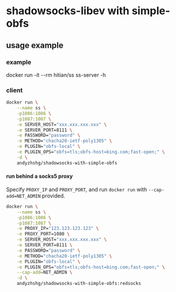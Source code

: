 # shadowsocks-libev with simple-obfs

## usage example

### example

docker run -it --rm hitian/ss ss-server -h

### client

```bash
docker run \
    --name ss \
    -p1086:1086 \
    -p1087:1087 \
    -e SERVER_HOST="xxx.xxx.xxx.xxx" \
    -e SERVER_PORT=8111 \
    -e PASSWORD="password" \
    -e METHOD="chacha20-ietf-poly1305" \
    -e PLUGIN="obfs-local" \
    -e PLUGIN_OPS="obfs=tls;obfs-host=bing.com;fast-open;" \
    -d \
    andyzhshg/shadowsocks-with-simple-obfs
```

#### run behind a socks5 proxy

Specify `PROXY_IP` and `PROXY_PORT`, and run `docker run` with `--cap-add=NET_ADMIN` provided.

```bash
docker run \
    --name ss \
    -p1086:1086 \
    -p1087:1087 \
    -e PROXY_IP="123.123.123.123" \
    -e PROXY_PORT=1080 \
    -e SERVER_HOST="xxx.xxx.xxx.xxx" \
    -e SERVER_PORT=8111 \
    -e PASSWORD="password" \
    -e METHOD="chacha20-ietf-poly1305" \
    -e PLUGIN="obfs-local" \
    -e PLUGIN_OPS="obfs=tls;obfs-host=bing.com;fast-open;" \
    --cap-add=NET_ADMIN \
    -d \
    andyzhshg/shadowsocks-with-simple-obfs:redsocks
```
